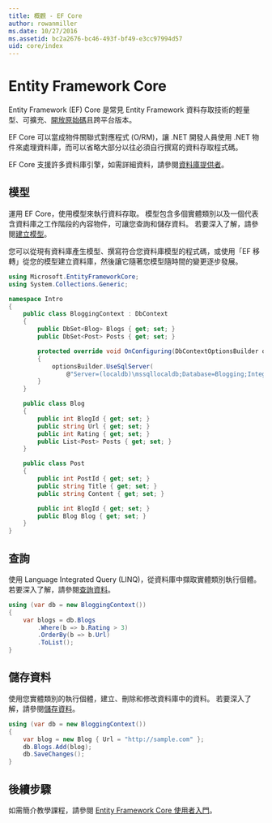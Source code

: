 ```yaml
---
title: 概觀 - EF Core
author: rowanmiller
ms.date: 10/27/2016
ms.assetid: bc2a2676-bc46-493f-bf49-e3cc97994d57
uid: core/index
---
```


# <a name="entity-framework-core"></a>Entity Framework Core

Entity Framework (EF) Core 是常見 Entity Framework 資料存取技術的輕量型、可擴充、[開放原始碼](https://github.com/aspnet/EntityFrameworkCore)且跨平台版本。

EF Core 可以當成物件關聯式對應程式 (O/RM)，讓 .NET 開發人員使用 .NET 物件來處理資料庫，而可以省略大部分以往必須自行撰寫的資料存取程式碼。

EF Core 支援許多資料庫引擎，如需詳細資料，請參閱[資料庫提供者](providers/index.md)。

## <a name="the-model"></a>模型

運用 EF Core，使用模型來執行資料存取。 模型包含多個實體類別以及一個代表含資料庫之工作階段的內容物件，可讓您查詢和儲存資料。 若要深入了解，請參閱[建立模型](modeling/index.md)。

您可以從現有資料庫產生模型、撰寫符合您資料庫模型的程式碼，或使用「EF 移轉」從您的模型建立資料庫，然後讓它隨著您模型隨時間的變更逐步發展。

``` csharp
using Microsoft.EntityFrameworkCore;
using System.Collections.Generic;

namespace Intro
{
    public class BloggingContext : DbContext
    {
        public DbSet<Blog> Blogs { get; set; }
        public DbSet<Post> Posts { get; set; }

        protected override void OnConfiguring(DbContextOptionsBuilder optionsBuilder)
        {
            optionsBuilder.UseSqlServer(
                @"Server=(localdb)\mssqllocaldb;Database=Blogging;Integrated Security=True");
        }
    }

    public class Blog
    {
        public int BlogId { get; set; }
        public string Url { get; set; }
        public int Rating { get; set; }
        public List<Post> Posts { get; set; }
    }

    public class Post
    {
        public int PostId { get; set; }
        public string Title { get; set; }
        public string Content { get; set; }

        public int BlogId { get; set; }
        public Blog Blog { get; set; }
    }
}
```

## <a name="querying"></a>查詢

使用 Language Integrated Query (LINQ)，從資料庫中擷取實體類別執行個體。 若要深入了解，請參閱[查詢資料](querying/index.md)。

``` csharp
using (var db = new BloggingContext())
{
    var blogs = db.Blogs
        .Where(b => b.Rating > 3)
        .OrderBy(b => b.Url)
        .ToList();
}
```

## <a name="saving-data"></a>儲存資料

使用您實體類別的執行個體，建立、刪除和修改資料庫中的資料。 若要深入了解，請參閱[儲存資料](saving/index.md)。

``` csharp
using (var db = new BloggingContext())
{
    var blog = new Blog { Url = "http://sample.com" };
    db.Blogs.Add(blog);
    db.SaveChanges();
}
```

## <a name="next-steps"></a>後續步驟

如需簡介教學課程，請參閱 [Entity Framework Core 使用者入門](get-started/index.md)。

